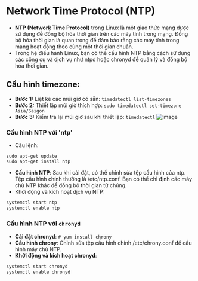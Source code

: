 # Network Time Protocol (NTP)
- **NTP (Network Time Protocol)** trong Linux là một giao thức mạng được sử dụng để đồng bộ hóa thời gian trên các máy tính trong mạng. Đồng bộ hóa thời gian là quan trọng để đảm bảo rằng các máy tính trong mạng hoạt động theo cùng một thời gian chuẩn.
- Trong hệ điều hành Linux, bạn có thể cấu hình NTP bằng cách sử dụng các công cụ và dịch vụ như ntpd hoặc chronyd để quản lý và đồng bộ hóa thời gian.

## Cấu hình timezone: 
- **Bước 1:** Liệt kê các múi giờ có sẵn: `timedatectl list-timezones`
- **Bước 2:** Thiết lập múi giờ thích hợp: `sudo timedatectl set-timezone Asia/Saigon`
- **Bước 3:** Kiểm tra lại múi giờ sau khi thiết lập: `timedatectl`
![image](https://github.com/user-attachments/assets/571bb74e-eca5-4442-b2d3-a7c5023d483c)

### Cấu hình NTP với 'ntp'
- Câu lệnh:
```
sudo apt-get update
sudo apt-get install ntp
```

- **Cấu hình NTP**: Sau khi cài đặt, có thể chỉnh sửa tệp cấu hình của ntp. Tệp cấu hình chính thường là /etc/ntp.conf. Bạn có thể chỉ định các máy chủ NTP khác để đồng bộ thời gian từ chúng.
- Khởi động và kích hoạt dịch vụ NTP: 
```sh
systemctl start ntp
systemctl enable ntp
```

### Cấu hình NTP với `chronyd`
- **Cài đặt chronyd**: `# yum install chrony`
- **Cấu hình chrony**: Chỉnh sửa tệp cấu hình chính /etc/chrony.conf để cấu hình máy chủ NTP.
- **Khởi động và kích hoạt chronyd**:
```sh
systemctl start chronyd
systemctl enable chronyd
```
